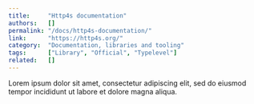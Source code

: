 ```yaml
---
title:     "Http4s documentation"
authors:   []
permalink: "/docs/http4s-documentation/"
link:      "https://http4s.org/"
category:  "Documentation, libraries and tooling"
tags:      ["Library", "Official", "Typelevel"]
related:   []
---
```


Lorem ipsum dolor sit amet, consectetur adipiscing elit, sed do eiusmod tempor incididunt ut labore et dolore magna aliqua.
